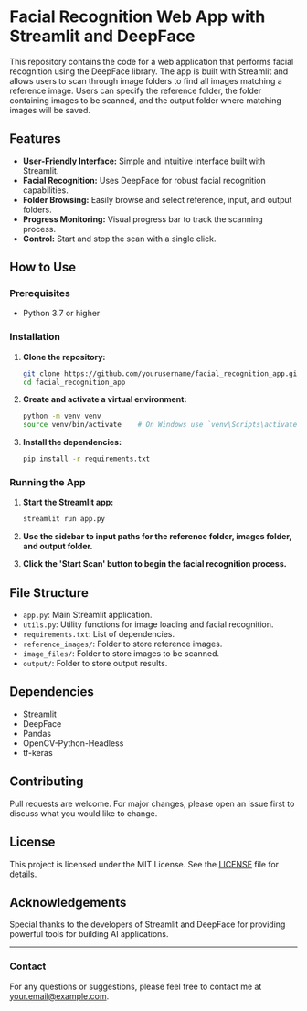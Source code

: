 # Facial Recognition Web App with Streamlit and DeepFace

This repository contains the code for a web application that performs facial recognition using the DeepFace library. The app is built with Streamlit and allows users to scan through image folders to find all images matching a reference image. Users can specify the reference folder, the folder containing images to be scanned, and the output folder where matching images will be saved.

## Features
- **User-Friendly Interface:** Simple and intuitive interface built with Streamlit.
- **Facial Recognition:** Uses DeepFace for robust facial recognition capabilities.
- **Folder Browsing:** Easily browse and select reference, input, and output folders.
- **Progress Monitoring:** Visual progress bar to track the scanning process.
- **Control:** Start and stop the scan with a single click.

## How to Use

### Prerequisites
- Python 3.7 or higher

### Installation
1. **Clone the repository:**
    ```sh
    git clone https://github.com/yourusername/facial_recognition_app.git
    cd facial_recognition_app
    ```

2. **Create and activate a virtual environment:**
    ```sh
    python -m venv venv
    source venv/bin/activate    # On Windows use `venv\Scripts\activate`
    ```

3. **Install the dependencies:**
    ```sh
    pip install -r requirements.txt
    ```

### Running the App
1. **Start the Streamlit app:**
    ```sh
    streamlit run app.py
    ```

2. **Use the sidebar to input paths for the reference folder, images folder, and output folder.**

3. **Click the 'Start Scan' button to begin the facial recognition process.**

## File Structure
- `app.py`: Main Streamlit application.
- `utils.py`: Utility functions for image loading and facial recognition.
- `requirements.txt`: List of dependencies.
- `reference_images/`: Folder to store reference images.
- `image_files/`: Folder to store images to be scanned.
- `output/`: Folder to store output results.

## Dependencies
- Streamlit
- DeepFace
- Pandas
- OpenCV-Python-Headless
- tf-keras

## Contributing
Pull requests are welcome. For major changes, please open an issue first to discuss what you would like to change.

## License
This project is licensed under the MIT License. See the [LICENSE](LICENSE) file for details.

## Acknowledgements
Special thanks to the developers of Streamlit and DeepFace for providing powerful tools for building AI applications.

---

### Contact
For any questions or suggestions, please feel free to contact me at your.email@example.com.
